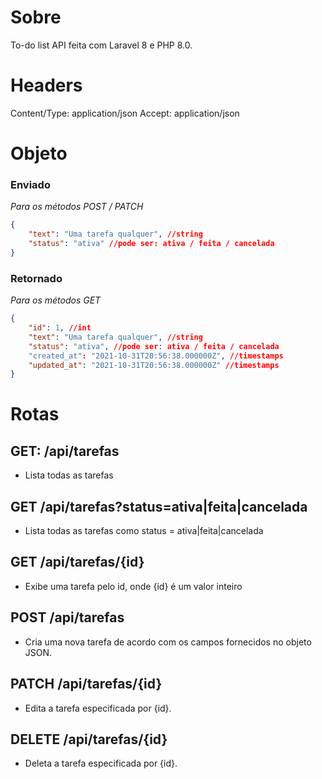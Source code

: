 # Sobre

To-do list API feita com Laravel 8 e PHP 8.0.

# Headers

Content/Type: application/json
Accept: application/json

# Objeto

### Enviado

_Para os métodos POST / PATCH_

```json
{
    "text": "Uma tarefa qualquer", //string
    "status": "ativa" //pode ser: ativa / feita / cancelada
}
```

### Retornado

_Para os métodos GET_

```json
{
    "id": 1, //int
    "text": "Uma tarefa qualquer", //string
    "status": "ativa", //pode ser: ativa / feita / cancelada
    "created_at": "2021-10-31T20:56:38.000000Z", //timestamps
    "updated_at": "2021-10-31T20:56:38.000000Z" //timestamps
}
```

# Rotas

## GET: /api/tarefas

-   Lista todas as tarefas

## GET /api/tarefas?status=ativa|feita|cancelada

-   Lista todas as tarefas como status = ativa|feita|cancelada

## GET /api/tarefas/{id}

-   Exibe uma tarefa pelo id, onde {id} é um valor inteiro

## POST /api/tarefas

-   Cria uma nova tarefa de acordo com os campos fornecidos no objeto JSON.

## PATCH /api/tarefas/{id}

-   Edita a tarefa especificada por {id}.

## DELETE /api/tarefas/{id}

-   Deleta a tarefa especificada por {id}.
